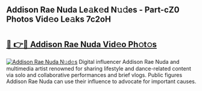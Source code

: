 ## Addison Rae Nuda Le𝚊k𝚎d N𝚞𝚍es - Part-cZ0 Photos Vid𝚎o Le𝚊ks 7c2oH

# <h2><a href="http://fbb8c8t.evod.top/?m=Addison+Rae+Nuda">🔗 👉🔴 Addison Rae Nuda Vid𝚎o Ph𝚘t𝚘s</a></h2>

[![Addison Rae Nuda N𝚞d𝚎s](https://i.imgur.com/8V9OHl7.gif)](http://fbb8c8t.evod.top/?m=Addison+Rae+Nuda)
Digital influencer Addison Rae Nuda and multimedia artist renowned for sharing lifestyle and dance-related content via solo and collaborative performances and brief vlogs. Public figures Addison Rae Nuda can use their influence to advocate for important causes. 
